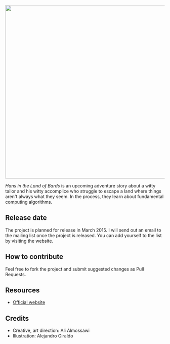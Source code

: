 <p align="center">
  <a href="http://bookofalgorithms.com/">
    <img src="http://bookofalgorithms.com/images/logo.png?v=2" hspace="0" vspace="0" width="600" height="548">
  </a>
</p>

_Hans in the Land of Bards_ is an upcoming adventure story about a witty tailor and his witty accomplice who struggle to escape a land where things aren't always what they seem. In the process, they learn about fundamental computing algorithms.

## Release date
The project is planned for release in March 2015. I will send out an email to the mailing list once the project is released. You can add yourself to the list by visiting the website.

## How to contribute
Feel free to fork the project and submit suggested changes as Pull Requests.

## Resources
* [Official website](http://thelandofbards.com)


## Credits
* Creative, art direction: Ali Almossawi
* Illustration: Alejandro Giraldo
